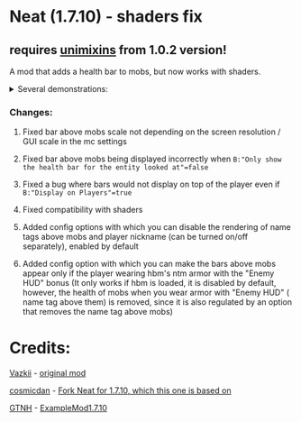 # Neat (1.7.10) - shaders fix

## requires [unimixins](https://github.com/LegacyModdingMC/UniMixins) from 1.0.2 version!

A mod that adds a health bar to mobs, but now works with shaders.

<details>

<summary>Several demonstrations:</summary>

https://github.com/kotmatross28729/Neat-shaders-fix/assets/110309314/59118c49-89c1-4e6f-a02d-31138f16548a


https://github.com/kotmatross28729/Neat-shaders-fix/assets/110309314/01cc3602-fc13-4f21-a7ef-80ea453b84e6




https://github.com/kotmatross28729/Neat-shaders-fix/assets/110309314/2d1986c9-5279-4351-ab1b-acf47d69dd5d






<details>

<summary>Idk why, but one of the bugs during development</summary>



https://github.com/kotmatross28729/Neat-shaders-fix/assets/110309314/1480d34f-f359-4a28-8bd7-eab3000562fc




</details>









</details>

### Changes:
1) Fixed bar above mobs scale not depending on the screen resolution / GUI scale in the mc settings

2) Fixed bar above mobs being displayed incorrectly when `B:"Only show the health bar for the entity looked at"=false`

3) Fixed a bug where bars would not display on top of the player even if `B:"Display on Players"=true`

4) Fixed compatibility with shaders

5) Added config options with which you can disable the rendering of name tags above mobs and player nickname (can be turned on/off separately), enabled by default

6) Added config option with which you can make the bars above mobs appear only if the player wearing hbm's ntm armor with the "Enemy HUD" bonus (It only works if hbm is loaded, it is disabled by default, however, the health of mobs when you wear armor with "Enemy HUD" ( name tag above them) is removed, since it is also regulated by an option that removes the name tag above mobs)

# Credits:

[Vazkii](https://github.com/Vazkii) - [original mod](https://github.com/VazkiiMods/Neat)

[cosmicdan](https://github.com/cosmicdan) -
[Fork Neat for 1.7.10, which this one is based on](https://github.com/HostileNetworks/Neat)

[GTNH](https://github.com/orgs/GTNewHorizons/repositories) - [ExampleMod1.7.10](https://github.com/GTNewHorizons/ExampleMod1.7.10)
